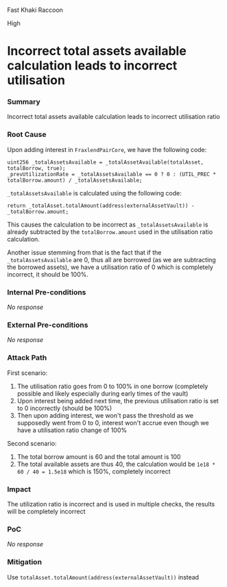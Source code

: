 Fast Khaki Raccoon

High

# Incorrect total assets available calculation leads to incorrect utilisation

### Summary

Incorrect total assets available calculation leads to incorrect utilisation ratio

### Root Cause

Upon adding interest in `FraxlendPairCore`, we have the following code:
```solidity
uint256 _totalAssetsAvailable = _totalAssetAvailable(totalAsset, totalBorrow, true);
_prevUtilizationRate = _totalAssetsAvailable == 0 ? 0 : (UTIL_PREC * totalBorrow.amount) / _totalAssetsAvailable;
```
`_totalAssetsAvailable` is calculated using the following code:
```solidity
return _totalAsset.totalAmount(address(externalAssetVault)) - _totalBorrow.amount;
```
This causes the calculation to be incorrect as `_totalAssetsAvailable` is already subtracted by the `totalBorrow.amount` used in the utilisation ratio calculation.

Another issue stemming from that is the fact that if the `_totalAssetsAvailable` are 0, thus all are borrowed (as we are subtracting the borrowed assets), we have a utilisation ratio of 0 which is completely incorrect, it should be 100%.

### Internal Pre-conditions

_No response_

### External Pre-conditions

_No response_

### Attack Path

First scenario:
1. The utilisation ratio goes from 0 to 100% in one borrow (completely possible and likely especially during early times of the vault)
2. Upon interest being added next time, the previous utilisation ratio is set to 0 incorrectly (should be 100%)
3. Then upon adding interest, we won't pass the threshold as we supposedly went from 0 to 0, interest won't accrue even though we have a utilisation ratio change of 100%

Second scenario:
1. The total borrow amount is 60 and the total amount is 100
2. The total available assets are thus 40, the calculation would be `1e18 * 60 / 40 = 1.5e18` which is 150%, completely incorrect

### Impact

The utilization ratio is incorrect and is used in multiple checks, the results will be completely incorrect

### PoC

_No response_

### Mitigation

Use `totalAsset.totalAmount(address(externalAssetVault))` instead